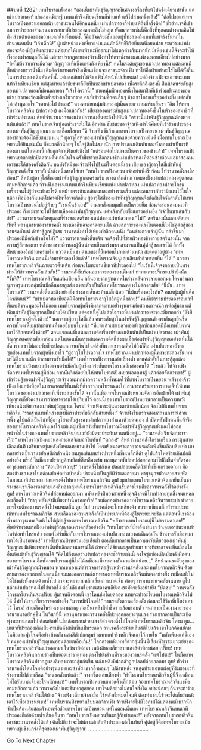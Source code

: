 ##บทที่ 1282: เทพโบราณทั้งสอง
“ตอนนี้เผ่าพันธุ์วิญญาณมีแค่จางอวี่ถงที่แพ้ไปครั้งเดียวเท่านั้น แต่เผ่าเปลวทองท้าประลองเมื่อครู่ เทพแท้จริงเทียนเชี่ยนก็พ่ายแพ้ แพ้ไปสามครั้งแล้ว!”
“ต่อไปขอแค่เทพโบราณปิงหยวนออกหน้า เอาชนะคนได้อีกคนหนึ่ง เผ่าเปลวทองก็พ่ายแพ้ถึงสี่ครั้งติด!”
ขั้วอำนาจที่เข้าชมการประลองจำนวนมากรอบเวทีประลองตกตะลึงไม่หยุด
พัฒนาการเช่นนี้คือสิ่งที่ทุกคนต่างคาดคิดไม่ถึง
ส่วนต้นตอของความแตกตื่นทั้งหมดนี้ ก็คืออัจฉริยะชั้นยอดผู้ที่ทะลวงถึงเทพที่แท้จริงขั้นหกในตำนานคนนั้น
“เจ้าเด็กนี่!”
ผู้เฒ่าหน้าแห่งเหี่ยวแห่งแดนศักดิ์สิทธิ์ชีวิตยิ้มเหนื่อยหน่าย
ระหว่างเผ่าทั้งสองจะต้องมีผู้แพ้และชนะ แต่อยากให้ผลแพ้ชนะที่ออกมาไม่แตกต่างกันมากนัก มีเพียงเช่นนี้จึงจะทำให้ทั้งสองเผ่าสมดุลกันได้
แต่การปรากฏกายของจ้าวเฟิงทำให้ตราชั่งของผลแพ้ชนะเอนเอียงไปอย่างมาก
“คิดไม่ถึงว่าเขาจะมีดวงตาวิญญาณที่แข็งแกร่งถึงเพียงนี้!”
คนในระดับสูงของเผ่าเปลวทอง แต่ละคนมีสีหน้าสงบราวน้ำนิ่ง
เดิมคิดว่าเทพแท้จริงเทียนเชี่ยนจะเอาชนะจ้าวเฟิง ทำให้อีกฝ่ายทำอะไรไม่ได้ทั้งสิ้นในการประลองเดิมพันครั้งนี้
แต่ผลกลับทำให้จ้าวเฟิงได้หน้าไปเสียหมด!
แต่ถึงจ้าวเฟิงจะเอาชนะเทพแท้จริงเทียนเชี่ยน แต่สุดท้ายแล้วชัยชนะก็ยังเป็นของเผ่าเปลวทอง
เมื่อระลึกถึงตรงนี้ สีหน้าคนระดับสูงของเผ่าเปลวทองก็ผ่อนคลายลง
“เจ้าโง่พวกนี้!”
ชายหนุ่มผิวทองหนึ่งในสมาชิกที่เข้าร่วมประลองของเผ่าเปลวทองร้องเสียงต่ำอย่างเกรี้ยวกราด
คนที่เข้าร่วมศึกคนอื่นๆ ข้างเขาโกรธเกรี้ยวอย่างยิ่ง แต่กลับไม่กล้าพูดอะไร
“รอบต่อไป ข้าเอง!”
ดวงตาชายหนุ่มผิวทองผู้นั้นฉายแววคมกริบเย็นชา
“อืม ให้เทพโบราณหลิวจิน (เปลวทอง) ลงมือแล้วกัน!”
เสียงของคนระดับสูงเผ่าเปลวทองดังขึ้นในหัวของสมาชิกที่เข้าร่วมประลอง
ศิษย์จำนวนมากของเผ่าเปลวทองตื่นตะลึงไปทันที
“คราวนี้เผ่าพันธุ์วิญญาณต้องพ่ายแพ้แน่แล้ว!”
เทพโบราณจินนู่อดหัวเราะไม่ได้
อีกฟาก ชัยชนะของจ้าวเฟิงทำให้ศิษย์ที่เข้าร่วมประลองของเผ่าพันธุ์วิญญาณมากมายเลื่อมใสเขา
“ดี จ้าวเฟิง มีเจ้าและเทพโบราณปิงหยวน เผ่าพันธุ์วิญญาณของข้าจะต้องได้ชัยชนะมาแน่!”
ผู้อาวุโสห้าของเผ่าพันธุ์วิญญาณเอ่ยด้วยความยินดี
เมื่อเทพโบราณปิงหยวนได้ยินเช่นนั้น ก็ขมวดคิ้วน้อยๆ ในใจรู้สึกไม่สงบนัก
การประลองเดิมพันของทั้งสองเผ่าเป็นเวทีของเขา แต่ในตอนนี้กลับถูกจ้าวเฟิงแย่งชิงไป
“แต่รอบต่อไปน่าจะเป็นคราวของข้าแล้ว!”
เทพโบราณปิงหยวนยากจะปกปิดความตื่นเต้นในใจ
ครั้งนี้เขาจะเลือกสมาชิกเผ่าเปลวทองที่ค่อนข้างอ่อนแอมาสองคน เอาชนะได้สองครั้งติดกัน บดบังรัศมีของจ้าวเฟิงไป!
แต่ในตอนนี้เอง เสียงของผู้อาวุโสสี่เผ่าพันธุ์วิญญาณดังขึ้น ราวกับน้ำถังหนึ่งสาดใส่เขา
“เทพโบราณปิงหยวน เจ้าอย่าเพิ่งรีบร้อน ให้วานรคลั่งลงมือก่อน!”
สีหน้าผู้อาวุโสสี่ของเผ่าพันธุ์วิญญาณเคร่งขรึม ดวงตาลึกล้ำ กวาดมองฝั่งเผ่าเปลวทองอยู่ตลอด
ตามหลักการแล้ว จ้าวเฟิงเอาชนะเทพแท้จริงเทียนเชี่ยนแห่งเผ่าเปลวทอง เผ่าเปลวทองน่าจะโกรธเกรี้ยวจนไม่รู้ว่าจะทำอะไรดี แต่ฝ่ายตรงข้ามกลับสงบลงอย่างรวดเร็ว แต่ละคนราวกับว่ามีแผนไว้ในใจแล้ว
เพื่อป้องกันเหตุไม่คาดฝันที่อาจเกิดขึ้น ผู้อาวุโสสี่ของเผ่าพันธุ์วิญญาณจึงตัดสินใจจัดลำดับให้เทพโบราณปิงหยวนไปอยู่ท้ายๆ
“เช่นนั้นข้าเอง!”
วานรคลั่งยกมุมปากเป็นรอยยิ้ม ก่อนจะร่อนลงบนเวทีประลอง
ถึงแม้เขาจะไม่ใช่สายเลือดเผ่าพันธุ์วิญญาณ แต่พลังกลับแข็งแกร่งอย่างยิ่ง
“เจ้าขึ้นมาเล่นกับข้า!”
แววตาวานรคลั่งหยุดลงที่ร่างของสตรีทรงเสน่ห์ของเผ่าเปลวทอง
“ไม่!”
สตรีนางนั้นตอบตัดบททันที
พลานุภาพของวานรคลั่ง นางเองก็พอจะคาดคะเนได้ ด้วยสภาวะของนางในตอนนี้ไม่ใช่คู่ต่อสู้ของวานรคลั่งแน่
คำท้าสู้ถูกปฏิเสธ วานรคลั่งทำได้เพียงท้าอีกคนหนึ่ง
“คนข้างกายเจ้าผู้นั้น กล้าขึ้นมาประลองฝีมือกับข้าหรือไม่?”
แววตาวานรคลั่งตื่นเต้น จดจ้องไปที่ชายผิวทองข้างกายสตรีนางนั้น
จากความรู้สึกของเขา พลังของชายผิวทองผู้นั้นน่าจะแข็งแกร่งมาก สามารถเป็นคู่ต่อสู้ของเขาได้
อีกทั้งสีหน้าของอีกฝ่ายเคร่งขรึม แววตาเย็นชา ตำแหน่งที่ยืนค่อนไปทางด้านหน้า สะดุดตาอยู่บ้าง
“เทพโบราณหลิวจิน ตอนนี้เจ้ามาประลองได้แล้ว!”
เทพโบราณจินนู่เอ่ยเสียงต่ำด้วยรอยยิ้ม
“ได้!”
แววตาเทพโบราณหลิวจินฉายแววตื่นเต้น ก่อนจะโผทะยานขึ้นเวทีประลองไป
“ในวันนี้เจ้าจงกลายเป็นทางผ่านให้ข้าวานรคลั่งแล้วกัน!”
วานรคลั่งรีบร้อนอยากจะลองของเต็มแก่ ท่าทางกระปรี้กระเปร่ายิ่งนัก
“งั้นรึ?”
เทพโบราณหลิวจินแค่นเสียงเย็น กลิ่นอายรากฐานเทพในร่างพลันกระจายออกมา
โครม!
พลานุภาพรุนแรงกลุ่มนั้นมีกลิ่นอายสูงส่งเฉพาะตัว เป็นถึงเทพโบราณอย่างไม่ต้องสงสัย!
“นี่มัน…เทพโบราณ?”
วานรคลั่งตื่นตะลึงอย่างยิ่ง ร่างกายสั่นสะท้านเล็กน้อย
“นี่มันเรื่องอะไรกัน? คนหนุ่มผู้นั้นคือใครกันแน่?”
“เผ่าเปลวทองมียอดฝีมือเทพโบราณอาวุโสอีกผู้หนึ่งด้วย!”
คนที่เข้าร่วมประลองรอบเวทีตื่นตะลึงจนพูดอะไรไม่ออก
เทพโบราณผู้หนึ่งมีผลกระทบอย่างรุนแรงต่อสถานการณ์การต่อสู้มาก
แต่เดิมเผ่าพันธุ์วิญญาณเป็นฝ่ายได้เปรียบ แต่ตอนนี้ดูไปแล้วโอกาสที่เผ่าเปลวทองจะชนะมีมากกว่า
“ยังมีเทพโบราณผู้หนึ่งด้วย!”
นอกจากผู้อาวุโสสี่แล้ว คนระดับสูงในเผ่าพันธุ์วิญญาณต่างพากันลุกยืนขึ้น ความโหดเหี้ยมเข้ามาแทนที่รอยยิ้มบนใบหน้า
“ที่แท้แล้วเผ่าเปลวทองยังซุกซ่อนยอดฝีมือเทพโบราณเอาไว้อีกคนหนึ่งด้วย!”
ตอนแรกคนที่เสนอความคิดเรื่องประลองเดิมพันก็เป็นเผ่าเปลวทอง
เผ่าพันธุ์วิญญาณเคยสงสัยมาก่อน แต่ในตอนนั้นการเสนอความคิดนี้ส่งผลเอื้อต่อเผ่าพันธุ์วิญญาณอย่างเห็นได้ชัด พวกเขาไม่ตอบรับก็จะปอดแหกจนเกินไป
แต่สิ่งที่พวกเขาคาดคิดไม่ถึงก็คือ เผ่าเปลวทองยังจะซุกซ่อนเทพโบราณผู้หนึ่งเอาไว้
“ผู้อาวุโสโปรดวางใจ เทพโบราณเผ่าเปลวทองผู้นี้คงจะทะลวงขั้นเทพมาได้ไม่นานนัก ข้าสามารถรับมือได้!”
เทพโบราณปิงหยวนเอ่ยเสียงต่ำ
ขอแค่ลำดับในการสู้ถูกต้อง เทพโบราณปิงหยวนยังอาจพอรับมือกับผู้แข็งแกร่งขั้นเทพโบราณอีกสองคนได้
“ใช่แล้ว ให้จ้าวเฟิงจัดการเทพโบราณผู้นี้ก่อน จากนั้นจึงค่อยบีบให้เทพโบราณปิงหยวนออกมาสู้ แล้วค่อยจัดการเขา!”
ผู้เข้าร่วมสู้ของเผ่าพันธุ์วิญญาณจำนวนมากฝากความหวังทั้งหมดไว้ที่เทพโบราณปิงหยวน
พลังของจ้าวเฟิงแข็งแกร่งที่สุดในบรรดาคนที่ขั้นพลังที่ต่ำกว่าเทพโบราณลงไป สามารถสร้างอาการบาดเจ็บให้เทพโบราณของเผ่าเปลวทองที่เพิ่งทะลวงขั้นได้
จากนั้นเมื่อเทพโบราณปิงหยวนจัดการอีกฝ่ายได้ เผ่าพันธุ์วิญญาณก็ยังคงสามารถรักษาความได้เปรียบไว้
ตอนนี้เอง เทพโบราณปิงหยวนกลายเป็นความหวังเพียงหนึ่งเดียวของเผ่าพันธุ์วิญญาณ
โครม!
จ้าวเฟิงกระตุ้นดวงตาซ้ายเล็กน้อย จ้องไปที่เทพโบราณหลิวจิน
“รากฐานเทพในร่างเขามีตราประทับลึกลับสายหนึ่ง!”
จ้าวเฟิงรีบตรวจสอบสถานการณ์ส่วนหนึ่ง
ดูไปแล้วเป็นวิชาที่ผู้อาวุโสระดับสูงของเผ่าเปลวทองสำแดงด้วยตนเอง ปกปิดพลังฝึกตนที่แท้จริงของเทพโบราณหลิวจินเอาไว้ แม้แต่ผู้แข็งแกร่งขั้นเทพโบราณฝั่งเผ่าพันธุ์วิญญาณยังมองไม่ออก
หนำซ้ำในร่างของเทพโบราณหลิวจินบนเวทียังมีตราประทับส่วนหนึ่งอยู่…
“วานรคลั่ง รีบจัดการเขาเร็ว!”
เทพโบราณปิงหยวนส่งกระแสจิตบอกในทันที
“ตกลง!”
สีหน้าวานรคลั่งโกรธเกรี้ยว กระตุ้นสายเลือดทันที เตรียมจะทุ่มพลังทั้งหมดทะยานเข้าไป
โครม!
ขนาดร่างกายวานรคลั่งเพิ่มขึ้นเกือบสิบเท่า เขากลายร่างเป็นวานรยักษ์สีดำตัวหนึ่ง ขนทุกเส้นบนร่างประหนึ่งเข็มเหล็กสีดำ ดูไปแล้วโหดร้ายเกินปกติอย่างยิ่ง
พรึ่บ!
ในมือเขาปรากฏค้อนยักษ์สีเหลืองเข้ม พลานุภาพที่ปลดปล่อยออกมาไปถึงขีดจำกัดของอาวุธเทพระดับกลาง
“ค้อนปีศาจวายุ!”
วานรคลั่งไม่ลังเล ปลดปล่อยเคล็ดวิชาที่แข็งแกร่งออกมา
มือสองข้างของเขาโบกค้อนยักษ์อย่างบ้าคลั่ง ประหนึ่งเป็นภูติผีจำแลงกายมา พายุขมุกขมัวหลายสายพัดโหมบนเวทีประลอง ก่อนตรงดิ่งไปหาเทพโบราณหลิวจิน
ตูม!
มุมปากเทพโบราณหลิวจินยกยิ้มเย็นชา ร่างของเขาเรืองรองด้วยแสงสีทองกลุ่มหนึ่ง เทพโบราณหลิวจินรับการโจมตีของวานรคลั่งไว้อย่างจัง
ตูม!
เทพโบราณหลิวจินปล่อยหมัดออกมา หมัดเพลิงสีทองสายหนึ่งดุจมังกรพิโรธทำลายทุกสิ่งจนแหลกละเอียดไป
“ฮ่าๆ พลังเจ้ามีเพียงเท่านี้หรอกหรือ!”
หมัดสองข้างของเทพโบราณหลิวจินร่ายระบำ ทำลายการโจมตีของวานรคลั่งไปจนหมดสิ้น
ตูม บึ้ม!
วานรคลั่งตะโกนเสียงดัง ขนราวเข็มเหล็กทั่วร่างปะทะเข้าหาเทพโบราณหลิวจิน
สายเลือดของวานรคลั่งก็เป็นประเภทที่ต้องสู้ในระยะประชิด แต่ตอนนี้เขาต้องพึ่งพาอาวุธเทพ จึงยังไม่ใช่คู่ต่อสู้ของเทพโบราณหลิวจิน
“พลังของเทพโบราณผู้นี้ไม่ธรรมดาเลย!”
ศิษย์จำนวนมากฝั่งเผ่าพันธุ์วิญญาณหวาดกลัวอย่างยิ่ง
“เทพโบราณที่มีพลังเช่นเขา ข้าเคยเอาชนะมาเท่าไหร่ต่อเท่าไหร่แล้ว ขอแค่ไม่รับมือกับเทพโบราณของเผ่าเปลวทองสองคนติดต่อกัน ข้าน่าจะรับมือพวกเขาได้เป็นร้อยคน!”
เทพโบราณปิงหยวนเอ่ยเสียต่ำ
ตอนนี้เขากลายเป็นความหวังเดียวของเผ่าพันธุ์วิญญาณ มีเพียงเขาเท่านั้นที่พลิกสถานการณ์ได้
ถ้าหากได้ชัยชนะสุดท้ายมา บางทีเขาอาจจะยื่นเงื่อนไขอื่นต่อเผ่าพันธุ์วิญญาณได้
“คิดไม่ถึงเลยว่าเผ่าเปลวทองจะชั่วร้ายเช่นนี้ จงใจซุกซ่อนปิดบังพลังฝึกตนของเทพโบราณ อีกทั้งเทพโบราณผู้นี้ไม่ได้เหมือนเพิ่งทะลวงขั้นมาแม้แต่น้อย…”
สีหน้าคนระดับสูงของเผ่าพันธุ์วิญญาณมัวหมอง
พวกเขาเอาแต่สำรวจการต่อสู้ระหว่างวานรคลั่งและเทพโบราณหลิวจิน ด้วยสายตาของพวกเขาในตอนนี้ย่อมมองออกว่าพลังเทพของเทพโบราณหลิวจินมั่นคงอย่างยิ่ง เหมือนยังไม่ได้ใช้พลังทั้งหมดด้วยซ้ำไป อาจจะพยายามหลีกเลี่ยงการบาดเจ็บ ค่อยๆ ทรมานวานรคลั่งจนตาย
ดูไปแล้วเผ่าเปลวทองไม่ใช่พวกโง่ ต่อให้มีเทพโบราณสองคนก็ยังคงระมัดระวังอย่างยิ่ง
“บัดซบ!”
วานรคลั่งโกรธเกรี้ยวเกินจะเปรียบ สู้มาจนถึงตอนนี้ เขาโดนข่มโดยตลอด แทบจะทำอะไรเทพโบราณหลิวจินไม่ได้ นี่ทำให้เขาเกรี้ยวกราดอย่างยิ่ง
“มารทมิฬโจมตี!”
วานรคลั่งตวาดเสียงดัง ก่อนจะใช้วิชาที่เก็บงำเอาไว้
โครม!
สายเลือดในร่างเขาเผาผลาญ ก่อเป็นเพลิงสีดำขึ้นรายล้อมรอบตัว จนกลายเป็นเงามายาของวานรขนาดยักษ์ขึ้น
ในวินาทีนี้ พลานุภาพของวานรคลั่งก็ปะทุออกอย่างรุนแรง ร่างเขากลายเป็นระเบิดพุ่งทะยานออกไป ค้อนยักษ์ในมือล้อมรอบด้วยแสงสีดำ ตรงดิ่งไปโจมตีเทพโบราณหลิวจิน
โครม ตูม…
บนเวทีประลองเกิดเสียงระเบิดดังสนั่นขึ้นเป็นระลอก
วานรคลั่งละม้ายเสียสติไปแล้ว เขาโบกค้อนยักษ์ในมือและพุ่งโจมตีอย่างบ้าคลั่ง แสงสีดำปกคลุมร่างเทพแท้จริงหลิวจินเอาไว้ภายใน
“พลังเพียงแค่นี้เองรึ คนของเผ่าพันธุ์วิญญาณอ่อนด้อยเหลือเกิน!”
ใจกลางพลังเทพสีดำกลุ่มนั้นมีเสียงหัวเราะเยาะเย้ยของเทพโบราณหลิวจินแว่วออกมา
ในวินาทีต่อมา เพลิงสีทองก็ทำลายแสงสีดำทีละน้อย
เปรี๊ยะ!
เทพโบราณหลิวจินกลายร่างเป็นยอดเขาธาตุทอง ตรงไปยังส่วนศีรษะของวานรคลั่ง
“แพ้ไปซะ!”
ในมือเทพโบราณหลิวจินปรากฏแสงสีทองเกาะกลุ่มกันขึ้น พลังเพลิงที่น่ากลัวถูกปลดปล่อยออกมา
ตุบ!
ทั่วร่างวานรคลั่งโดนโจมตีอย่างรุนแรงและสาหัส เขากลิ้งหลุนๆ ไปด้านหลัง จนสุดท้ายนอนแผ่อยู่ที่ริมขอบเวที ร่างอาบไปด้วยเลือด
“วานรคลั่งแพ้แล้ว!”
จางอวี่ถงเอ่ยเสียงต่ำ
“ทำไมเทพโบราณหลิวจินผู้นี้จึงเหมือนไม่ได้รับบาดเจ็บอะไรหนักหนา!”
เทพโบราณปิงหยวนขมวดคิ้วเล็กน้อย จ้องเทพโบราณหลิวจินเขม็ง
ตามหลักการแล้ว วานรคลั่งไปแตะขั้นหกสุดยอด เขาโจมตีอย่างไม่สนใจสิ่งใด อย่างน้อยๆ ก็น่าจะทำร้ายเทพโบราณหลิวจินได้บ้าง
“จ้าวเฟิง เดี๋ยวเจ้าลงมือ ใช้พลังทั้งหมดโจมตี ต้องทำเช่นนี้ข้าจะได้เก็บงำพลังเอาไว้เพื่อเอาชนะเขา!”
เทพโบราณปิงหยวนรีบบอกจ้าวเฟิง
จ้าวเฟิงจะไม่มีโอกาสได้แสดงพลังมากนัก จำเป็นต้องเสียสละตัวเองเพื่อช่วยเทพโบราณปิงหยวน
แต่ในตอนนั้นเอง เทพโบราณหลิวจินบนเวทีประลองก็เอ่ยด้วยน้ำเสียงเย็นชา “เทพโบราณปิงหยวนขึ้นมาสู้กับข้าเถอะ!”
หลังจากเทพโบราณหลิวจินเอาชนะวานรคลั่งได้แล้ว คิดไม่ถึงว่าจะไม่พัก แต่กลับท้าประลองต่อในทันที
คู่ต่อสู้ก็คือเทพโบราณปิงหยวนผู้แข็งแกร่งที่สุดของเผ่าพันธุ์วิญญาณ!
........................................


[Go To Next Chapter]( ./139.md)